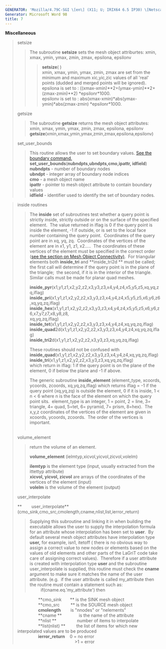 ```yaml
---
GENERATOR: 'Mozilla/4.79C-SGI \[en\] (X11; U; IRIX64 6.5 IP30) \[Netscape\]'
Generator: Microsoft Word 98
title: 7
---
```


**Miscellaneous**

> setsize
>
> > The subroutine **setsize** sets the mesh object attriburtes: xmin,
> > xmax, ymin, ymax, zmin, zmax, epsilona, epsilonv
> >
> > > **setsize**( )\
> > > xmin, xmax, ymin, ymax, zmin, zmax are set from the minimum and
> > > maximum xic,yic,zic values of all 'real' points (dudded and merged
> > > points will be ignored).\
> > > epsilona is set to :
> > > ((xmax-xmin)\*\*2+(ymax-ymin)\*\*2+(zmax-zmin)\*\*2)
> > > \*epsilonr\*1000.\
> > > epsilonv is set to :
> > > abs(xmax-xmin)\*abs(ymax-ymin)\*abs(zmax-zmin) \*epsilonr\*1000.
>
> getsize
>
> > The subroutine **getsize** returns the mesh object attributes:  
> > xmin, xmax, ymin, ymax, zmin, zmax, epsilona, epsilonv\
> > **getsize**(xmin,xmax,ymin,ymax,zmin,zmax,epsilona,epsilonv)
>
> set\_user\_bounds
>
> > This routine allows the user to set boundary values. [See the
> > boundary command.](commands/BOUNDAR1.md)
> > **set\_user\_bounds**(**nubndpts,ubndpts,cmo,ipattr, idfield**)\
> > **nubndpts** - number of boundary nodes\
> > **ubndpt** - integer array of boundary node indices\
> > **cmo** - a mesh object name\
> > **ipattr** - pointer to mesh object attribute to contain boundary
> > values\
> > **idfield** - identifier used to identify the set of boundary nodes.

> inside routines
>
> > The **inside** set of subroutines test whether a query point is
> > strictly inside, strictly outside or on the surface of the specified
> > element.  The value returned in iflag is 0 if the query point is
> > inside the element, -1 if outside, or is set to the local face
> > number containing the query point.  Coordinates of the query point
> > are in xq, yq, zq.  Coordinates of the vertices of the element are
> > in x1, y1, z1, x2.....  The coordinates of these vertices of the
> > element must be specified in the correct order ([see the section on
> > Mesh Object Connectivity)](meshobjcon.md).  For triangular
> > elements both **inside\_tri** and **inside\_tri2d ** must be called;
> > the first call will determine if the query point is in the plane of
> > the triangle;  the second, if it is in the interior of the
> > triangle.  Similar calls must be made for planar quad meshes.
> >
> > **inside\_pyr**(x1,y1,z1,x2,y2,z2,x3,y3,z3,x4,y4,z4,x5,y5,z5,xq,yq,zq,iflag)\
> > **inside\_pri**(x1,y1,z1,x2,y2,z2,x3,y3,z3,x4,y4,z4,x5,y5,z5,x6,y6,z6,xq,yq,zq,iflag)\
> > **inside\_hex**(x1,y1,z1,x2,y2,z2,x3,y3,z3,x4,y4,z4,x5,y5,z5,x6,y6,z6,x7,y7,z7,x8,y8,z8,\
> > xq,yq,zq,iflag)\
> > **inside\_tet**(x1,y1,z1,x2,y2,z2,x3,y3,z3,x4,y4,z4,xq,yq,zq,iflag)\
> > **inside\_quad**2d(x1,y1,z1,x2,y2,z2,x3,y3,z3,x4,y4,z4,xq,yq,zq,iflag)\
> > **inside\_tri2**d(x1,y1,z1,x2,y2,z2,x3,y3,z3,xq,yq,zq,iflag)
> >
> > These routines should not be confused with\
> > **inside\_quad**(x1,y1,z1,x2,y2,z2,x3,y3,z3,x4,y4,z4,xq,yq,zq,iflag)\
> > **inside\_tri**(x1,y1,z1,x2,y2,z2,x3,y3,z3,xq,yq,zq,iflag)\
> > which return in iflag: 1 if the query point is on the plane of the
> > element, 0 if below the plane and -1 if above.
> >
> > The generic subroutine **inside\_element** (element\_type, xcoords,
> > ycoords, zcoords, xq,yq,zq,iflag) which returns iflag = -1 if the
> > query point (xq,yq,zq) is outside the element, 0 if it is inside, 1
> > &lt; n &lt; 6 where n is the face of the element on which the query
> > point sits.  element\_type is an integer, 1 = point, 2 = line, 3=
> > triangle, 4= quad, 5=tet, 6= pyramid, 7= prism, 8=hex).  The x,y,z
> > coordinates of the vertices of the element are given in xcoords,
> > ycoords, zcoords.  The order of the vertices is important.\
> >  
>
> volume\_element
>
> > return the volume of an element.
> >
> > **volume\_element** (ielmtyp,xicvol,yicvol,zicvol,volelm)
> >
> > **ilemtyp** is the element type (input, usually extracted from the
> > ittettyp attribute)\
> > **xicvol, yicvol, zicvol** are arrays of the coordinates of the
> > vertices of the element (input)\
> > **volelm** is the volume of the element (output)
>
> user\_interpolate
>
> **       
> user\_interpolate**(cmo\_sink,cmo\_src,cmolength,cname,nlist,list,ierror\_return)
>
> > Supplying this subroutine and linking it in when building the
> > executable allows the user to supply the interpolation formula for
> > an attribute whose interpolation has been set to **user**.  By
> > default several mesh object attributes have interpolation type
> > **user,** for example, isn1, itetoff ( there is no obvious way to
> > assign a correct value to new nodes or elements based on the values
> > of old elements and other parts of the LaGriT code take care of
> > assigning correct values).  Therefore if a user attribute is created
> > with interpolation type **user** and the subroutine
> > user\_interpolate is supplied, this routine must check the **cname**
> > argument to make sure it matches the name of the user attribute.
> > (e.g.  if the user attribute is called my\_attribute then the
> > routine must contain a statement such as:\
> >          if(cname.eq.'my\_attribute') then
>
>                  **cmo\_sink       ** is the SINK mesh object\
>                  **cmo\_src         ** is the SOURCE mesh object\
>                  **cmolength**        is "nnodes" or "nelements"\
>                  **cname **              is the name of the attribute\
>                  **nlist **                 number of items to
> interpolate\
>                  **list(nlist) **         the list of items for which
> new interpolated values are to be produced\
>                  **ierror\_return**    0 = no error\
>                                                &gt;1 = error
>
> >
